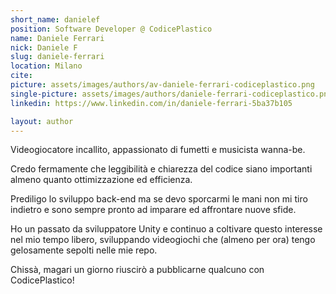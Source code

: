 ```yaml
---
short_name: danielef
position: Software Developer @ CodicePlastico
name: Daniele Ferrari
nick: Daniele F
slug: daniele-ferrari
location: Milano
cite: 
picture: assets/images/authors/av-daniele-ferrari-codiceplastico.png
single-picture: assets/images/authors/daniele-ferrari-codiceplastico.png
linkedin: https://www.linkedin.com/in/daniele-ferrari-5ba37b105

layout: author
---
```


<p>Videogiocatore incallito, appassionato di fumetti e musicista wanna-be.</p>

<p>Credo fermamente che leggibilità e chiarezza del codice siano importanti almeno quanto ottimizzazione ed efficienza.</p>

<p>Prediligo lo sviluppo back-end ma se devo sporcarmi le mani non mi tiro indietro e sono sempre pronto ad imparare ed affrontare nuove sfide.</p>

<p>Ho un passato da sviluppatore Unity e continuo a coltivare questo interesse nel mio tempo libero, sviluppando videogiochi che (almeno per ora) tengo gelosamente sepolti nelle mie repo.</p>

<p>Chissà, magari un giorno riuscirò a pubblicarne qualcuno con CodicePlastico!</p>

